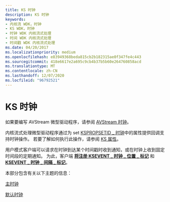 ```yaml
---
title: KS 时钟
description: KS 时钟
keywords:
- 内核流 WDK，时钟
- KS WDK，时钟
- 时钟 WDK 内核流式处理
- 时间 WDK 内核流式处理
- 时间戳 WDK 内核流式处理
ms.date: 04/20/2017
ms.localizationpriority: medium
ms.openlocfilehash: e83949368beda815cb2b182315ae0f347fe4c443
ms.sourcegitcommit: 418e6617e2a695c9cb4b37b5b60e264760858acd
ms.translationtype: MT
ms.contentlocale: zh-CN
ms.lasthandoff: 12/07/2020
ms.locfileid: "96792521"
---
```

# <a name="ks-clocks"></a>KS 时钟





如果要编写 AVStream 微型驱动程序，请参阅 [AVStream 时钟](avstream-clocks.md)。

内核流式处理微型驱动程序通过为 set [KSPROPSETID \_ 时钟](./kspropsetid-clock.md)中的属性提供回调支持时钟操作。 若要了解如何执行此操作，请参阅 [KS 属性](ks-properties.md)。

用户模式客户端可以请求在时钟到达某个时间戳时收到通知，或在时钟上收到固定时间段的定期通知。 为此，客户端 [**将注册 KSEVENT \_ 时钟 \_ 位置 \_ 标记**](./ksevent-clock-position-mark.md) 和 [**KSEVENT \_ 时钟 \_ 间隔 \_ 标记**](./ksevent-clock-interval-mark.md)。

本部分包含有关以下主题的信息：

[主时钟](master-clocks.md)

[默认时钟](default-clocks.md)

 

